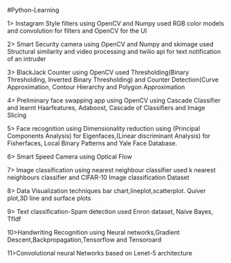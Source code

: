 #Python-Learning

1> Instagram Style filters using OpenCV and Numpy
	used	RGB color models and convolution for filters and OpenCV for the UI

2> Smart Security camera using OpenCV and Numpy and skimage
	used	Structural similarity and video processing and twilio api for text notification of an intruder

3> BlackJack Counter using OpenCV
	used	Thresholding(Binary Thresholding, Inverted Binary Thresholding) and Counter Detection(Curve Approximation, Contour Hierarchy and Polygon Approximation

4> Preliminary face swapping app using OpenCV
	using Cascade Classifier and learnt Haarfeatures, Adaboost, Cascade of Classifiers and Image Slicing

5> Face recognition using Dimensionality reduction
	using (Principal Components Analysis) for Eigenfaces,(Linear discriminant Analysis) for Fisherfaces, Local Binary Patterns and Yale Face Database.

6> Smart Speed Camera using Optical Flow

7> Image classification using nearest neighbour classifier
	used k nearest neighbours classifier and CIFAR-10 Image classification Dataset

8> Data Visualization techniques
	bar chart,lineplot,scatterplot. Quiver plot,3D line and surface plots

9> Text classification-Spam detection
	used Enron dataset, Naive Bayes, TfIdf

10>Handwriting Recognition
	using Neural networks,Gradient Descent,Backpropagation,Tensorflow and Tensoroard

11>Convolutional neural Networks based on Lenet-5 architecture
	
